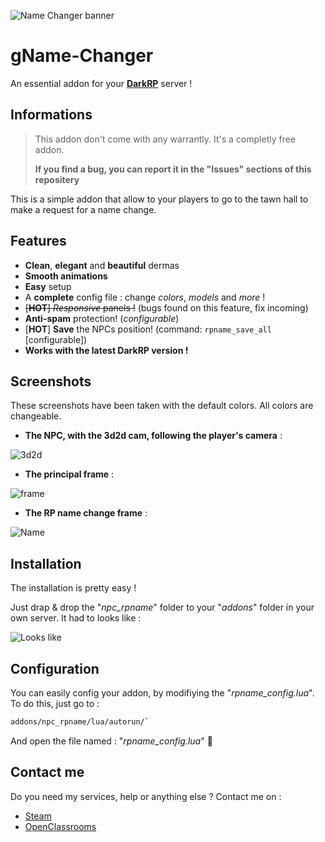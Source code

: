 ![Name Changer banner](https://image.noelshack.com/fichiers/2017/45/6/1510397731-banner.png)
# gName-Changer
An essential addon for your **[DarkRP](http://darkrp.com/)** server !

## Informations
> This addon don't come with any warrantly. It's a completly free addon.
>
> **If you find a bug, you can report it in the "Issues" sections of this repositery**

This is a simple addon that allow to your players to go to the tawn hall to make a request for a name change.

## Features
* **Clean**, **elegant** and **beautiful** dermas
* **Smooth animations**
* **Easy** setup
* A **complete** config file : change *colors*, *models* and *more* !
* ~~[**HOT**] *Responsive* panels !~~ (bugs found on this feature, fix incoming)
* **Anti-spam** protection! (*configurable*)
* [**HOT**] **Save** the NPCs position! (command: `rpname_save_all` [configurable])
* **Works with the latest DarkRP version !**

## Screenshots
These screenshots have been taken with the default colors. All colors are changeable.

* **The NPC, with the 3d2d cam, following the player's camera** :

![3d2d](https://image.noelshack.com/fichiers/2017/45/6/1510397731-png-view.png)

* **The principal frame** :

![frame](https://image.noelshack.com/fichiers/2017/45/6/1510397731-derma.png)

* **The RP name change frame** :

![Name](https://image.noelshack.com/fichiers/2017/45/6/1510397731-name-derma.png)

## Installation
The installation is pretty easy !

Just drap & drop the "*npc_rpname*" folder to your "*addons*" folder in your own server.
It had to looks like :

![Looks like](https://image.noelshack.com/fichiers/2017/45/6/1510400265-looks-like.png)

## Configuration
You can easily config your addon, by modifiying the "*rpname_config.lua*".
To do this, just go to :
```bash
addons/npc_rpname/lua/autorun/`
```

And open the file named : "*rpname_config.lua*" :kiss:
## Contact me
Do you need my services, help or anything else ? Contact me on :

* [Steam](https://steamcommunity.com/id/EpicGaby)
* [OpenClassrooms](https://openclassrooms.com/membres/gabrielsantamaria)
